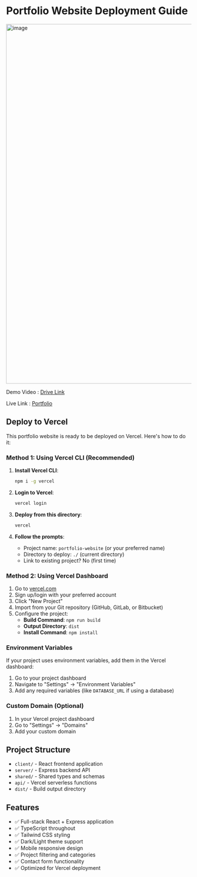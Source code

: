 # Portfolio Website Deployment Guide
<img width="1901" height="977" alt="image" src="https://github.com/user-attachments/assets/6fcccbd4-9e0e-43a1-85d1-5b5e1401b6ca" />

Demo Video : [Drive Link](https://drive.google.com/file/d/1zEjICRnQ0jEdu3MXWcVQqhgIWQzQy1CT/view?usp=sharing)

Live Link : [Portfolio](https://my-portfolio-rosy-pi-17.vercel.app/)
## Deploy to Vercel

This portfolio website is ready to be deployed on Vercel. Here's how to do it:

### Method 1: Using Vercel CLI (Recommended)

1. **Install Vercel CLI**:
   ```bash
   npm i -g vercel
   ```

2. **Login to Vercel**:
   ```bash
   vercel login
   ```

3. **Deploy from this directory**:
   ```bash
   vercel
   ```

4. **Follow the prompts**:
   - Project name: `portfolio-website` (or your preferred name)
   - Directory to deploy: `./` (current directory)
   - Link to existing project? No (first time)

### Method 2: Using Vercel Dashboard

1. Go to [vercel.com](https://vercel.com)
2. Sign up/login with your preferred account
3. Click "New Project"
4. Import from your Git repository (GitHub, GitLab, or Bitbucket)
5. Configure the project:
   - **Build Command**: `npm run build`
   - **Output Directory**: `dist`
   - **Install Command**: `npm install`

### Environment Variables

If your project uses environment variables, add them in the Vercel dashboard:

1. Go to your project dashboard
2. Navigate to "Settings" → "Environment Variables"
3. Add any required variables (like `DATABASE_URL` if using a database)

### Custom Domain (Optional)

1. In your Vercel project dashboard
2. Go to "Settings" → "Domains"
3. Add your custom domain

## Project Structure

- `client/` - React frontend application
- `server/` - Express backend API
- `shared/` - Shared types and schemas
- `api/` - Vercel serverless functions
- `dist/` - Build output directory

## Features

- ✅ Full-stack React + Express application
- ✅ TypeScript throughout
- ✅ Tailwind CSS styling
- ✅ Dark/Light theme support
- ✅ Mobile responsive design
- ✅ Project filtering and categories
- ✅ Contact form functionality
- ✅ Optimized for Vercel deployment
